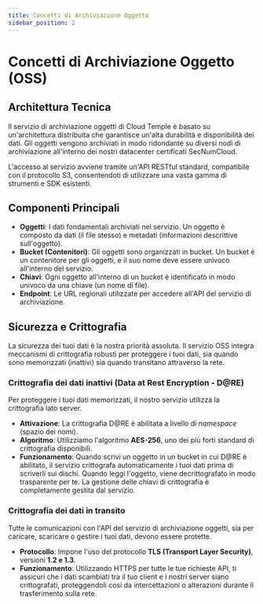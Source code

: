 ```yaml
---
title: Concetti di Archiviazione Oggetto
sidebar_position: 2
---
```


# Concetti di Archiviazione Oggetto (OSS)

## Architettura Tecnica

Il servizio di archiviazione oggetti di Cloud Temple è basato su un'architettura distribuita che garantisce un'alta durabilità e disponibilità dei dati. Gli oggetti vengono archiviati in modo ridondante su diversi nodi di archiviazione all'interno dei nostri datacenter certificati SecNumCloud.

L'accesso al servizio avviene tramite un'API RESTful standard, compatibile con il protocollo S3, consentendoti di utilizzare una vasta gamma di strumenti e SDK esistenti.

## Componenti Principali

-   **Oggetti**: I dati fondamentali archiviati nel servizio. Un oggetto è composto da dati (il file stesso) e metadati (informazioni descrittive sull'oggetto).
-   **Bucket (Contenitori)**: Gli oggetti sono organizzati in bucket. Un bucket è un contenitore per gli oggetti, e il suo nome deve essere univoco all'interno del servizio.
-   **Chiavi**: Ogni oggetto all'interno di un bucket è identificato in modo univoco da una chiave (un nome di file).
-   **Endpoint**: Le URL regionali utilizzate per accedere all'API del servizio di archiviazione.

## Sicurezza e Crittografia

La sicurezza dei tuoi dati è la nostra priorità assoluta. Il servizio OSS integra meccanismi di crittografia robusti per proteggere i tuoi dati, sia quando sono memorizzati (inattivi) sia quando transitano attraverso la rete.

### Crittografia dei dati inattivi (Data at Rest Encryption - D@RE)

Per proteggere i tuoi dati memorizzati, il nostro servizio utilizza la crittografia lato server.

-   **Attivazione**: La crittografia D@RE è abilitata a livello di *namespace* (spazio dei nomi).
-   **Algoritmo**: Utilizziamo l'algoritmo **AES-256**, uno dei più forti standard di crittografia disponibili.
-   **Funzionamento**: Quando scrivi un oggetto in un bucket in cui D@RE è abilitato, il servizio crittografa automaticamente i tuoi dati prima di scriverli sui dischi. Quando leggi l'oggetto, viene decrittografato in modo trasparente per te. La gestione delle chiavi di crittografia è completamente gestita dal servizio.

### Crittografia dei dati in transito

Tutte le comunicazioni con l'API del servizio di archiviazione oggetti, sia per caricare, scaricare o gestire i tuoi dati, devono essere protette.

-   **Protocollo**: Impone l'uso del protocollo **TLS (Transport Layer Security)**, versioni **1.2 e 1.3**.
-   **Funzionamento**: Utilizzando HTTPS per tutte le tue richieste API, ti assicuri che i dati scambiati tra il tuo client e i nostri server siano crittografati, proteggendoli così da intercettazioni o alterazioni durante il trasferimento sulla rete.